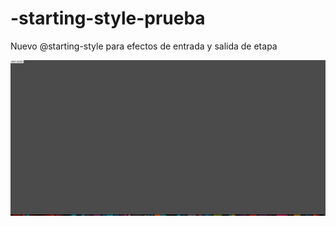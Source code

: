 # -starting-style-prueba
Nuevo @starting-style para efectos de entrada y salida de etapa 

 <img src="./starting-style.gif">